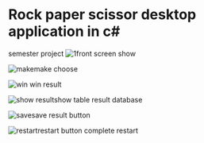 # Rock paper scissor desktop application in c#
semester project
![1](https://github.com/Fahad584/fahad/assets/107251127/5bfd54c7-150a-4292-b536-eed1ca07c690)front screen show

![make](https://github.com/Fahad584/fahad/assets/107251127/75375d6e-4257-47b7-a74b-d1b61c0eb7b7)make choose

![win](https://github.com/Fahad584/fahad/assets/107251127/28ac3aba-6874-48b6-bd34-11ec19c1b28d) win result

![show  result](https://github.com/Fahad584/fahad/assets/107251127/f9dff0f9-9c35-440b-bf8a-abf3201021d4)show table result database

![save](https://github.com/Fahad584/fahad/assets/107251127/a27ddaf0-1dbe-4e5d-b8fa-3cff69259d9b)save result button

![restart](https://github.com/Fahad584/fahad/assets/107251127/0dfea311-6340-483b-8b98-8e1598e81597)restart button complete  restart
